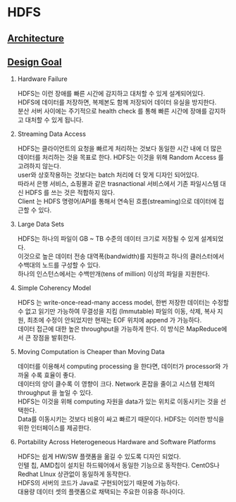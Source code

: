 
# HDFS

## [Architecture](https://hadoop.apache.org/docs/stable/hadoop-project-dist/hadoop-hdfs/HdfsDesign.html)
## [Design Goal](https://hadoop.apache.org/docs/r1.2.1/hdfs_design.html)

1. Hardware Failure
   
   HDFS는 이런 장애를 빠른 시간에 감지하고 대처할 수 있게 설계되어있다.  
   HDFS에 데이터를 저장하면, 복제본도 함께 저장되어 데이터 유실을 방지한다.  
   분산 서버 사이에는 주기적으로 health check 를 통해 빠른 시간에 장애를 감지하고 대처할 수 있게 됩니다.  

2. Streaming Data Access
   
   HDFS는 클라이언트의 요청을 빠르게 처리하는 것보다 동일한 시간 내에 더 많은 데이터를 처리하는 것을 목표로 한다. HDFS는 이것을 위해 Random Access 를 고려하지 않는다.  
   user와 상호작용하는 것보다는 batch 처리에 더 맞게 디자인 되어있다.  
   따라서 은행 서비스, 쇼핑몰과 같은 trasnactional 서비스에서 기존 파일시스템 대신 HDFS 를 쓰는 것은 적합하지 않다.  
   Client 는 HDFS 명령어/API를 통해서 연속된 흐름(streaming)으로 데이터에 접근할 수 있다.  

3. Large Data Sets
   
   HDFS는 하나의 파일이 GB ~ TB 수준의 데이터 크기로 저장될 수 있게 설계되었다.  
   이것으로 높은 데이터 전송 대역폭(bandwidth)를 지원하고 하나의 클러스터에서 수백대의 노드를 구성할 수 있다.  
   하나의 인스턴스에서는 수백만개(tens of million) 이상의 파일을 지원한다.  

4. Simple Coherency Model
   
   HDFS 는 write-once-read-many access model, 한번 저장한 데이터는 수정할 수 없고 읽기만 가능하여 무결성을 지킴 (Immutable) 
   파일의 이동, 삭제, 복사 지원, 최초에 수정이 안되었지만 현재는 EOF 위치에 append 가 가능하다.  
   데이터 접근에 대한 높은 throughput을 가능하게 한다. 이 방식은 MapReduce에서 큰 장점을 발휘한다.

5. Moving Computation is Cheaper than Moving Data
   
   데이터를 이용해서 computing processing 을 한다면, 데이터가 processor와 가까울 수록 효율이 좋다.  
   데이터의 양이 클수록 이 영향이 크다. Network 혼잡을 줄이고 시스템 전체의 throughput 을 높일 수 있다.  
   HDFS는 이것을 위해 computing 자원을 data가 있는 위치로 이동시키는 것을 선택한다.  
   Data를 이동시키는 것보다 비용이 싸고 빠르기 때문이다. HDFS는 이러한 방식을 위한 인터페이스를 제공한다.

6. Portability Across Heterogeneous Hardware and Software Platforms
   
   HDFS는 쉽게 HW/SW 플랫폼을 옮길 수 있도록 디자인 되었다.  
   인텔 칩, AMD칩이 설치된 하드웨어에서 동일한 기능으로 동작한다. CentOS나 Redhat LInux 상관없이 동일하게 동작한다.  
   HDFS의 서버의 코드가 Java로 구현되어있기 때문에 가능하다.  
   대용량 데이터 셋의 플랫폼으로 채택되는 주요한 이유중 하나이다.  


